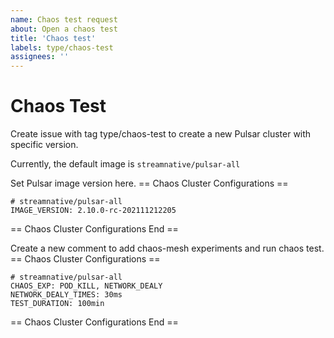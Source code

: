 ```yaml
---
name: Chaos test request
about: Open a chaos test
title: 'Chaos test'
labels: type/chaos-test
assignees: ''
---
```

# Chaos Test

Create issue with tag type/chaos-test to create a new Pulsar cluster with specific version.

Currently, the default image is `streamnative/pulsar-all`

Set Pulsar image version here.
== Chaos Cluster Configurations ==
```
# streamnative/pulsar-all
IMAGE_VERSION: 2.10.0-rc-202111212205
```
== Chaos Cluster Configurations End ==

Create a new comment to add chaos-mesh experiments and run chaos test.
== Chaos Cluster Configurations ==
```
# streamnative/pulsar-all
CHAOS_EXP: POD_KILL, NETWORK_DEALY
NETWORK_DEALY_TIMES: 30ms
TEST_DURATION: 100min
```
== Chaos Cluster Configurations End ==
